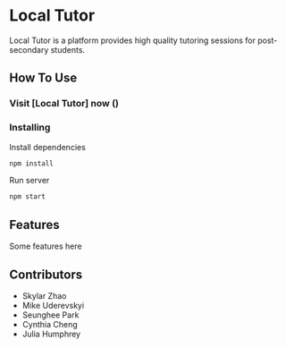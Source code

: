 # Local Tutor

Local Tutor is a platform provides high quality tutoring sessions for post-secondary students.

## How To Use

### Visit [Local Tutor] now ()

### Installing

Install dependencies

```bash
npm install
```

Run server

```bash
npm start
```

## Features

Some features here

## Contributors

-   Skylar Zhao
-   Mike Uderevskyi
-   Seunghee Park
-   Cynthia Cheng
-   Julia Humphrey
